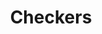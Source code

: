 ---
title: "Checkers"

categories: ['']

tags: ['Checkers']

arwords: 'الضامة'
arwords2: 'الدامة'

arexps: []

enwords: ['Checkers']

enexps: []

arlexicons: 'ض'
arlexicons2: 'د'

enlexicons: 'C'

authors: ['Ruqayya Roshdy']

translators: ['']

citations: 'العربية والذكاء الاصطناعي'

sources: 'مركز الملك عبدالله بن عبدالعزيز الدولي لخدمة اللغة العربية'

word: "true"

slug: ""
---